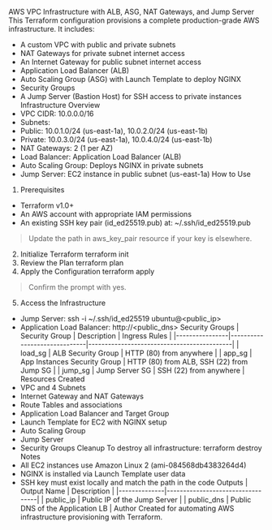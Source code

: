 AWS VPC Infrastructure with ALB, ASG, NAT Gateways, and Jump Server
This Terraform configuration provisions a complete production-grade AWS infrastructure. It includes:
- A custom VPC with public and private subnets
- NAT Gateways for private subnet internet access
- An Internet Gateway for public subnet internet access
- Application Load Balancer (ALB)
- Auto Scaling Group (ASG) with Launch Template to deploy NGINX
- Security Groups
- A Jump Server (Bastion Host) for SSH access to private instances
Infrastructure Overview
- VPC CIDR: 10.0.0.0/16
- Subnets:
 - Public: 10.0.1.0/24 (us-east-1a), 10.0.2.0/24 (us-east-1b)
 - Private: 10.0.3.0/24 (us-east-1a), 10.0.4.0/24 (us-east-1b)
- NAT Gateways: 2 (1 per AZ)
- Load Balancer: Application Load Balancer (ALB)
- Auto Scaling Group: Deploys NGINX in private subnets
- Jump Server: EC2 instance in public subnet (us-east-1a)
How to Use
1. Prerequisites
- Terraform v1.0+
- An AWS account with appropriate IAM permissions
- An existing SSH key pair (id_ed25519.pub) at:
 ~/.ssh/id_ed25519.pub
> Update the path in aws_key_pair resource if your key is elsewhere.
2. Initialize Terraform
terraform init
3. Review the Plan
terraform plan
4. Apply the Configuration
terraform apply
> Confirm the prompt with yes.
5. Access the Infrastructure
- Jump Server:
 ssh -i ~/.ssh/id_ed25519 ubuntu@<public_ip>
- Application Load Balancer:
 http://<public_dns>
Security Groups
| Security Group | Description | Ingress Rules |
|----------------|------------------------------|--------------------------------------------|
| load_sg | ALB Security Group | HTTP (80) from anywhere |
| app_sg | App Instances Security Group | HTTP (80) from ALB, SSH (22) from Jump SG |
| jump_sg | Jump Server SG | SSH (22) from anywhere |
Resources Created
- VPC and 4 Subnets
- Internet Gateway and NAT Gateways
- Route Tables and associations
- Application Load Balancer and Target Group
- Launch Template for EC2 with NGINX setup
- Auto Scaling Group
- Jump Server
- Security Groups
Cleanup
To destroy all infrastructure:
terraform destroy
Notes
- All EC2 instances use Amazon Linux 2 (ami-084568db4383264d4)
- NGINX is installed via Launch Template user data
- SSH key must exist locally and match the path in the code
Outputs
| Output Name | Description |
|--------------|----------------------------------|
| public_ip | Public IP of the Jump Server |
| public_dns | Public DNS of the Application LB |
Author
Created for automating AWS infrastructure provisioning with Terraform.
